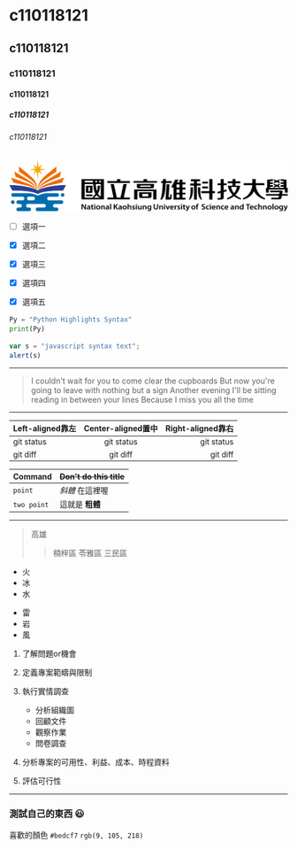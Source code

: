 #  c110118121
##  c110118121
###  c110118121
####  c110118121
#####  c110118121
######  c110118121
![alt NKUST](nkust.png "nkust")

- [ ] 選項一
- [x] 選項二
- [x] 選項三
- [x] 選項四
- [x] 選項五



```python
Py = "Python Highlights Syntax"
print(Py)
``` 


```js
var s = "javascript syntax text";
alert(s)
``` 

---


>I couldn't wait for you to come clear the cupboards
>But now you're going to leave with nothing but a sign
>Another evening I'll be sitting reading in between your lines
>Because I miss you all the time

---

| Left-aligned靠左 | Center-aligned置中 | Right-aligned靠右 |
| :---         |     :---:      |          ---: |
| git status   | git status     | git status    |
| git diff     | git diff       | git diff      |


| Command | ~~Don't do this title~~ |
| --- | --- |
| `point` |  *斜體* 在這裡喔 |
| `two point` | 這就是 **粗體**  |


---

>高雄
>>楠梓區
>>苓雅區
>>三民區

- 火
- 冰
- 水
* 雷
* 岩
* 風

1. 了解問題or機會
   
1. 定義專案範疇與限制
   
1. 執行實情調查
   + 分析組織圖
   + 回顧文件
   + 觀察作業
   + 問卷調查
  
4. 分析專案的可用性、利益、成本、時程資料
   
4. 評估可行性



---
### 測試自己的東西 :smiley:

喜歡的顏色 `#bedcf7`
`rgb(9, 105, 218)`
